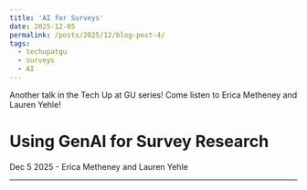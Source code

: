 ```yaml
---
title: 'AI for Surveys'
date: 2025-12-05
permalink: /posts/2025/12/blog-post-4/
tags:
  - techupatgu
  - surveys
  - AI
---
```


Another talk in the Tech Up at GU series! Come listen to Erica Metheney and Lauren Yehle!

Using GenAI for Survey Research
======
 
Dec 5 2025 - Erica Metheney and Lauren Yehle 

------
